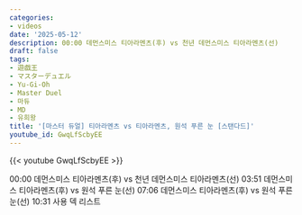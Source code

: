 ```yaml
---
categories:
- videos
date: '2025-05-12'
description: 00:00 데먼스미스 티아라멘츠(후) vs 천년 데먼스미스 티아라멘츠(선)
draft: false
tags:
- 遊戯王
- マスターデュエル
- Yu-Gi-Oh
- Master Duel
- 마듀
- MD
- 유희왕
title: '[마스터 듀얼] 티아라멘츠 vs 티아라멘츠, 원석 푸른 눈 [스탠다드]'
youtube_id: GwqLfScbyEE
---
```



{{< youtube GwqLfScbyEE >}}

00:00 데먼스미스 티아라멘츠(후) vs 천년 데먼스미스 티아라멘츠(선)
03:51 데먼스미스 티아라멘츠(후) vs 원석 푸른 눈(선)
07:06 데먼스미스 티아라멘츠(후) vs 원석 푸른 눈(선)
10:31 사용 덱 리스트